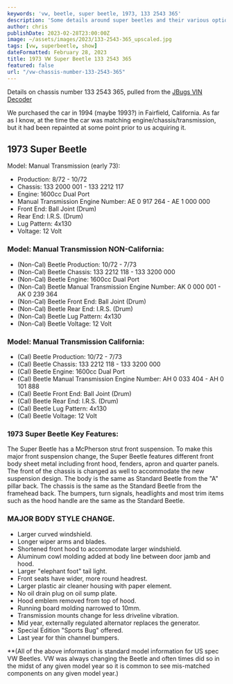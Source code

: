 ```yaml
---
keywords: 'vw, beetle, super beetle, 1973, 133 2543 365'
description: 'Some details around super beetles and their various options'
author: chris
publishDate: 2023-02-28T23:00:00Z
image: ~/assets/images/2023/133-2543-365_upscaled.jpg
tags: [vw, superbeetle, show]
dateFormatted: February 28, 2023
title: 1973 VW Super Beetle 133 2543 365
featured: false
url: "/vw-chassis-number-133-2543-365"
---
```


Details on chassis number 133 2543 365, pulled from the [JBugs VIN Decoder](https://www.jbugs.com/category/vw-vin.html)

We purchased the car in 1994 (maybe 1993?) in Fairfield, California. As far as I know, at the time the car was matching engine/chassis/transmission, but it had been repainted at some point prior to us acquiring it.

## 1973 Super Beetle

Model: Manual Transmission (early 73):

- Production: 8/72 - 10/72
- Chassis: 133 2000 001 - 133 2212 117
- Engine: 1600cc Dual Port
- Manual Transmission Engine Number: AE 0 917 264 - AE 1 000 000
- Front End: Ball Joint (Drum)
- Rear End: I.R.S. (Drum)
- Lug Pattern: 4x130
- Voltage: 12 Volt

### Model: Manual Transmission NON-California:

- (Non-Cal) Beetle Production: 10/72 - 7/73
- (Non-Cal) Beetle Chassis: 133 2212 118 - 133 3200 000
- (Non-Cal) Beetle Engine: 1600cc Dual Port
- (Non-Cal) Beetle Manual Transmission Engine Number: AK 0 000 001 - AK 0 239 364
- (Non-Cal) Beetle Front End: Ball Joint (Drum)
- (Non-Cal) Beetle Rear End: I.R.S. (Drum)
- (Non-Cal) Beetle Lug Pattern: 4x130
- (Non-Cal) Beetle Voltage: 12 Volt

### Model: Manual Transmission California:

- (Cal) Beetle Production: 10/72 - 7/73
- (Cal) Beetle Chassis: 133 2212 118 - 133 3200 000
- (Cal) Beetle Engine: 1600cc Dual Port
- (Cal) Beetle Manual Transmission Engine Number: AH 0 033 404 - AH 0 101 888
- (Cal) Beetle Front End: Ball Joint (Drum)
- (Cal) Beetle Rear End: I.R.S. (Drum)
- (Cal) Beetle Lug Pattern: 4x130
- (Cal) Beetle Voltage: 12 Volt

### 1973 Super Beetle Key Features:

The Super Beetle has a McPherson strut front suspension. To make this major front suspension change, the Super Beetle features different front body sheet metal including front hood, fenders, apron and quarter panels. The front of the chassis is changed as well to accommodate the new suspension design. The body is the same as Standard Beetle from the "A" pillar back. The chassis is the same as the Standard Beetle from the framehead back. The bumpers, turn signals, headlights and most trim items such as the hood handle are the same as the Standard Beetle.

### MAJOR BODY STYLE CHANGE.

- Larger curved windshield.
- Longer wiper arms and blades.
- Shortened front hood to accommodate larger windshield.
- Aluminum cowl molding added at body line between door jamb and hood.
- Larger "elephant foot" tail light.
- Front seats have wider, more round headrest.
- Larger plastic air cleaner housing with paper element.
- No oil drain plug on oil sump plate.
- Hood emblem removed from top of hood.
- Running board molding narrowed to 10mm.
- Transmission mounts change for less driveline vibration.
- Mid year, externally regulated alternator replaces the generator.
- Special Edition "Sports Bug" offered.
- Last year for thin channel bumpers.

\*\*(All of the above information is standard model information for US spec VW Beetles. VW was always changing the Beetle and often times did so in the midst of any given model year so it is common to see mis-matched components on any given model year.)
